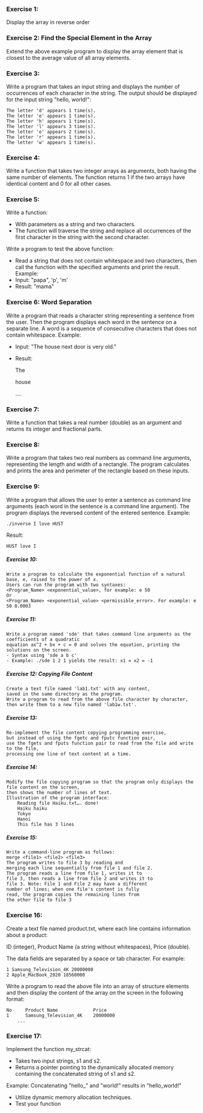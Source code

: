 ### Exercise 1: 
Display the array in reverse order
### Exercise 2: Find the Special Element in the Array
Extend the above example program to display the array element 
that is closest to the average value of all array elements.
### Exercise 3:
Write a program that takes an input string and displays the number of occurrences of each character in the string. 
The output should be displayed for the input string "hello, world!":

    The letter 'd' appears 1 time(s).
    The letter 'e' appears 1 time(s).
    The letter 'h' appears 1 time(s).
    The letter 'l' appears 3 time(s).
    The letter 'o' appears 2 time(s).
    The letter 'r' appears 1 time(s).
    The letter 'w' appears 1 time(s).
### Exercise 4:
Write a function that takes two integer arrays as arguments, both having the same number of elements. 
The function returns 1 if the two arrays have identical content and 0 for all other cases.
### Exercise 5:
Write a function:
- With parameters as a string and two characters.
- The function will traverse the string and replace all occurrences 
of the first character in the string with the second character.

Write a program to test the above function:
- Read a string that does not contain whitespace and two characters, 
then call the function with the specified arguments and print the result.
Example:
- Input: "papa", 'p', 'm'
- Result: "mama"
### Exercise 6: Word Separation
Write a program that reads a character string representing a sentence from the user. 
Then the program displays each word in the sentence on a separate line. 
A word is a sequence of consecutive characters that does not contain whitespace.
Example:
- Input: "The house next door is very old."
- Result:

    The
    
    house
    
    ….
### Exercise 7: 
Write a function that takes a real number (double) as an argument and returns its integer and fractional parts.
### Exercise 8:
Write a program that takes two real numbers as command line arguments, 
representing the length and width of a rectangle.
The program calculates and prints the area and perimeter of the rectangle based on these inputs.
### Exercise 9:
Write a program that allows the user to enter a sentence as command line arguments 
(each word in the sentence is a command line argument). 
The program displays the reversed content of the entered sentence.
Example: 

    ./inverse I love HUST
Result:

    HUST love I
##### Exercise 10:
    Write a program to calculate the exponential function of a natural base, e, raised to the power of x. 
    Users can run the program with two syntaxes:
    <Program_Name> <exponential_value>, for example: e 50
    Or
    <Program_Name> <exponential_value> <permissible_error>. For example: e 50 0.0003
##### Exercise 11:
    Write a program named 'sde' that takes command line arguments as the coefficients of a quadratic 
    equation ax^2 + bx + c = 0 and solves the equation, printing the solutions on the screen.
    - Syntax using 'sde a b c'
    - Example: ./sde 1 2 1 yields the result: x1 = x2 = -1
##### Exercise 12: Copying File Content
    Create a text file named 'lab1.txt' with any content, 
    saved in the same directory as the program.
    Write a program to read from the above file character by character, 
    then write them to a new file named 'lab1w.txt'.
##### Exercise 13:
    Re-implement the file content copying programming exercise, 
    but instead of using the fgetc and fputc function pair, 
    use the fgets and fputs function pair to read from the file and write to the file, 
    processing one line of text content at a time.
##### Exercise 14:
    Modify the file copying program so that the program only displays the file content on the screen, 
    then shows the number of lines of text.
    Illustration of the program interface:
        Reading file Haiku.txt…. done!
        Haiku haiku
        Tokyo
        Hanoi
        This file has 3 lines
##### Exercise 15: 
    Write a command-line program as follows:
    merge <file1> <file2> <file3>
    The program writes to file 3 by reading and
    merging each line sequentially from file 1 and file 2.
    The program reads a line from file 1, writes it to
    file 3, then reads a line from file 2 and writes it to
    file 3. Note: File 1 and File 2 may have a different
    number of lines; when one file's content is fully
    read, the program copies the remaining lines from
    the other file to file 3
### Exercise 16:
Create a text file named product.txt, where each line contains information about a product: 

ID (integer), Product Name (a string without whitespaces), Price (double). 

The data fields are separated by a space or tab character. For example:

    1 Samsung_Television_4K 20000000
    2 Apple_MacBook_2020 18560000
Write a program to read the above file into an array of structure elements and 
then display the content of the array on the screen in the following format:

    No     Product Name             Price
    1      Samsung_Television_4K    20000000
        ...
### Exercise 17: 
Implement the function my_strcat:
- Takes two input strings, s1 and s2.
- Returns a pointer pointing to the dynamically allocated memory containing the concatenated string of s1 and s2.

Example: Concatenating "hello_" and "world!" results in "hello_world!"
- Utilize dynamic memory allocation techniques.
- Test your function






